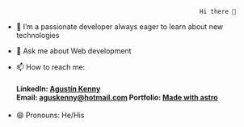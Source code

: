                                             	          Hi there 👋



- 👯 I’m a passionate developer always eager to learn about new technologies
- 💬 Ask me about Web development
- 📫 How to reach me: <h4>
                       LinkedIn: [Agustín Kenny](https://www.linkedin.com/in/agustín-kenny)                                                                      
                       Email: [aguskenny@hotmail.com](mailto:aguskenny@hotmail.com)
                       Portfolio: [Made with astro](https://portfolio-agustin-kenny.vercel.app)

  </h4>
- 😄 Pronouns: He/His

